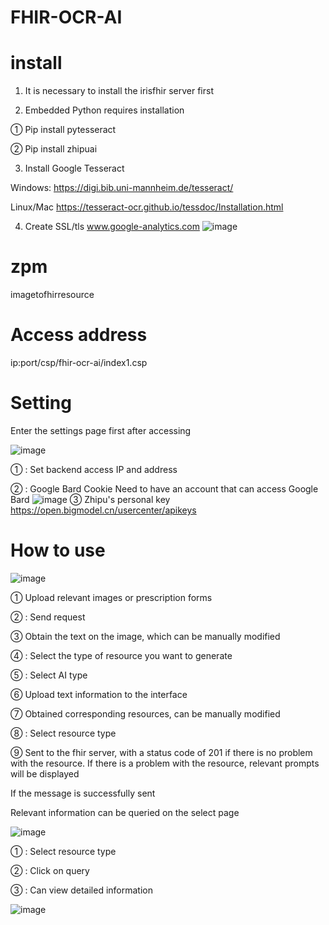 # FHIR-OCR-AI

# install
 1. It is necessary to install the irisfhir server first

 2. Embedded Python requires installation

 ① Pip install pytesseract

 ② Pip install zhipuai

 3. Install Google Tesseract

  Windows: https://digi.bib.uni-mannheim.de/tesseract/

  Linux/Mac https://tesseract-ocr.github.io/tessdoc/Installation.html

 4. Create SSL/tls www.google-analytics.com
    ![image](https://github.com/AAdacangjiujiu/FHIR-OCR-AI/assets/144994347/83e3a39d-6f6c-49c5-a0d7-8832987e17f9)

# zpm
  imagetofhirresource

# Access address

ip:port/csp/fhir-ocr-ai/index1.csp

# Setting

Enter the settings page first after accessing

![image](https://github.com/AAdacangjiujiu/FHIR-OCR-AI/assets/144994347/b0490e14-e8dd-4e47-aa2a-a2d24454f53c)

① : Set backend access IP and address

② : Google Bard Cookie
  Need to have an account that can access Google Bard
  ![image](https://github.com/AAdacangjiujiu/FHIR-OCR-AI/assets/144994347/7e4fe87b-e710-45da-a11e-d88e86e62cb7)
③ Zhipu's personal key https://open.bigmodel.cn/usercenter/apikeys

# How to use

![image](https://github.com/AAdacangjiujiu/FHIR-OCR-AI/assets/144994347/d670e476-af00-4fbf-8f5e-a5df8f492a7f)

① Upload relevant images or prescription forms

② : Send request

③ Obtain the text on the image, which can be manually modified

④ : Select the type of resource you want to generate

⑤ : Select AI type

⑥ Upload text information to the interface

⑦ Obtained corresponding resources, can be manually modified

⑧ : Select resource type

⑨ Sent to the fhir server, with a status code of 201 if there is no problem with the resource. If there is a problem with the resource, relevant prompts will be displayed

If the message is successfully sent

Relevant information can be queried on the select page

![image](https://github.com/AAdacangjiujiu/FHIR-OCR-AI/assets/144994347/9213eeef-a280-432b-b8a2-caee1fc859af)

① : Select resource type

② : Click on query

③ : Can view detailed information

![image](https://github.com/AAdacangjiujiu/FHIR-OCR-AI/assets/144994347/7c545033-6235-4318-af63-172022483a8a)



  
